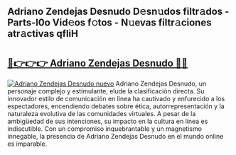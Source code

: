## Adriano Zendejas Desnudo D𝚎sn𝚞dos filtr𝚊dos - Parts-l0o Vid𝚎os f𝚘tos - N𝚞evas filtr𝚊ciones atr𝚊ctivas qfliH

# <h2><a href="http://mb9gioc.tromn.icu/?c=Adriano+Zendejas+Desnudo">🔗👉👉👉 Adriano Zendejas Desnudo 🔗🔗</a></h2>

[![Adriano Zendejas Desnudo nuevo](https://i.imgur.com/pEAQMta.gif)](http://mb9gioc.tromn.icu/?c=Adriano+Zendejas+Desnudo)
Adriano Zendejas Desnudo, un personaje complejo y estimulante, elude la clasificación directa. Su innovador estilo de comunicación en línea ha cautivado y enfurecido a los espectadores, encendiendo debates sobre ética, autorrepresentación y la naturaleza evolutiva de las comunidades virtuales. A pesar de la ambigüedad de sus intenciones, su impacto en la cultura en línea es indiscutible. Con un compromiso inquebrantable y un magnetismo innegable, la presencia de Adriano Zendejas Desnudo en el mundo online es imparable.
